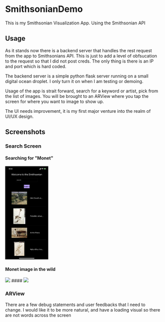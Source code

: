 # SmithsonianDemo
This is my Smithsonian Visualization App. Using the Smithsonian API

## Usage
As it stands now there is a backend server that handles the rest request from the app to Smithsonians API. This is just to add a level of obfsucation to the request so that I did not post creds. The only thing is there is an IP and port which is hard coded. 

The backend server is a simple python flask server running on a small digital ocean droplet. I only turn it on when I am testing or demoing.

Usage of the app is strait forward, search for a keyword or artist, pick from the list of images. You will be brought to an ARView where you tap the screen for where you want to image to show up. 

The UI needs improvement, it is my first major venture into the realm of UI/UX design. 

## Screenshots

### Search Screen
#### Searching for "Monet"
<img src="https://github.com/DackJempsey/SmithsonianDemo/blob/master/SmithsonianDemoImages/IMG_4263.PNG" height="300">

#### Monet image in the wild
<img src="https://github.com/DackJempsey/SmithsonianDemo/blob/master/SmithsonianDemoImages/IMG_4260.PNG" height="300">
####
<img src="https://github.com/DackJempsey/SmithsonianDemo/blob/master/SmithsonianDemoImages/IMG_4262.PNG" height="300">


### ARView

There are a few debug statements and user feedbacks that I need to change. I would like it to be more natural, and have a loading visual so there are not words across the screen



